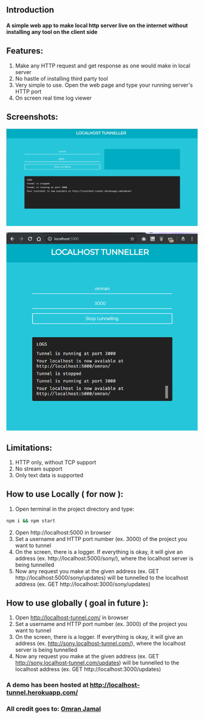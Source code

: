 ## Introduction
#### A simple web app to make local http server live on the internet without installing any tool on the client side

## Features:
1. Make any HTTP request and get response as one would make in local server
2. No hastle of installing third party tool
3. Very simple to use. Open the web page and type your running server's HTTP port
4. On screen real time log viewer

## Screenshots:

![SS1](./screenshots/omran-desktop-heroku.png?raw=true "Desktop Version Hosted on Heroku")

![SS2](./screenshots/screenshot-chrome-local.png?raw=true "Desktop Version MD Hosted on Localhost")

## Limitations:
1. HTTP only, without TCP support
2. No stream support
3. Only text data is supported

## How to use Locally ( for now ):
1. Open terminal in the project directory and type:
```bash
npm i && npm start
```
2. Open http://localhost:5000 in browser
3. Set a username and HTTP port number (ex. 3000) of the project you want to tunnel
4. On the screen, there is a logger. If everything is okay, it will give an address (ex. http://localhost:5000/sony/), where the localhost server is being tunnelled
5. Now any request you make at the given address (ex. GET http://localhost:5000/sony/updates) will be tunnelled to the localhost address (ex. GET http://localhost:3000/sony/updates)


## How to use globally ( goal in future ):
1. Open http://localhost-tunnel.com/ in browser
2. Set a username and HTTP port number (ex. 3000) of the project you want to tunnel
3. On the screen, there is a logger. If everything is okay, it will give an address (ex. http://sony.localhost-tunnel.com/), where the localhost server is being tunnelled
4. Now any request you make at the given address (ex. GET http://sony.localhost-tunnel.com/updates) will be tunnelled to the localhost address (ex. GET http://localhost:3000/updates)

### A demo has been hosted at http://localhost-tunnel.herokuapp.com/

### All credit goes to: [Omran Jamal](https://github.com/omranjamal)
